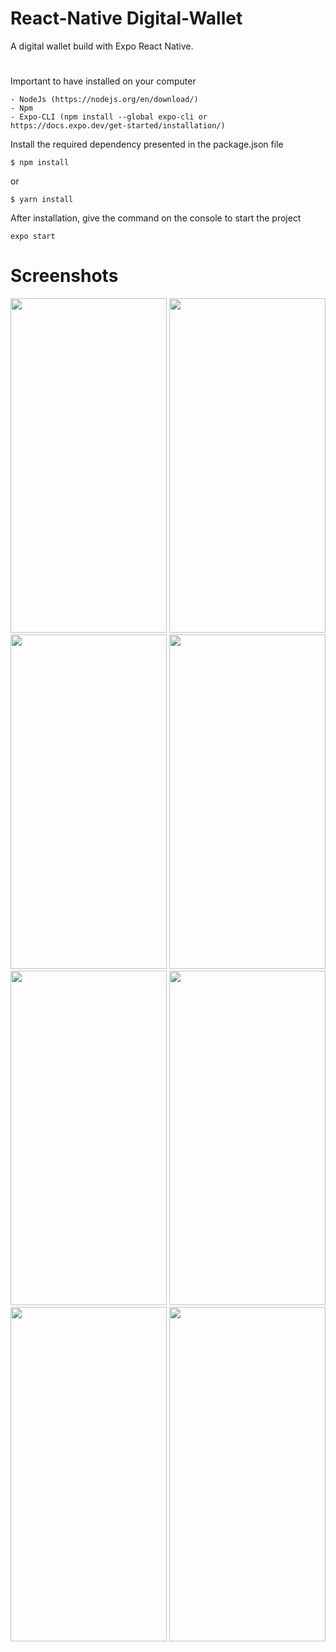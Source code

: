 # React-Native Digital-Wallet
A digital wallet build with Expo React Native.
#
Important to have installed on your computer
```
- NodeJs (https://nodejs.org/en/download/)
- Npm
- Expo-CLI (npm install --global expo-cli or https://docs.expo.dev/get-started/installation/)
```
Install the required dependency presented in the package.json file
```
$ npm install
```
or
```
$ yarn install
```
After installation, give the command on the console to start the project
```
expo start
```
# Screenshots
<img src="https://user-images.githubusercontent.com/120464714/210334251-2d4a3d0f-48f8-4c86-b1d9-b0c2dd17476f.png" data-canonical-src="https://user-images.githubusercontent.com/120464714/210334251-2d4a3d0f-48f8-4c86-b1d9-b0c2dd17476f.png" width="250" height="535" />  <img src="https://user-images.githubusercontent.com/120464714/210334488-d6adfbcf-64d9-4e03-b7de-3be96801648d.png" data-canonical-src="https://user-images.githubusercontent.com/120464714/210334488-d6adfbcf-64d9-4e03-b7de-3be96801648d.png" width="250" height="535" /> <img src="https://user-images.githubusercontent.com/120464714/210334623-771bcb88-f47e-4e4f-93c8-4a40014681b4.png" data-canonical-src="https://user-images.githubusercontent.com/120464714/210334623-771bcb88-f47e-4e4f-93c8-4a40014681b4.png" width="250" height="535" /> <img src="https://user-images.githubusercontent.com/120464714/210334927-45eb401d-1ba3-48e2-85b9-bfa0dbd3e7f2.png" data-canonical-src="https://user-images.githubusercontent.com/120464714/210334927-45eb401d-1ba3-48e2-85b9-bfa0dbd3e7f2.png" width="250" height="535" />
<img src="https://user-images.githubusercontent.com/120464714/210335290-c9ad89bd-042b-4e6b-b031-22f49d7a3371.png" data-canonical-src="https://user-images.githubusercontent.com/120464714/210335290-c9ad89bd-042b-4e6b-b031-22f49d7a3371.png" width="250" height="535" /> <img src="https://user-images.githubusercontent.com/120464714/210335498-96a4a2dd-0aed-463c-b437-76e7c1e788a1.png" data-canonical-src="https://user-images.githubusercontent.com/120464714/210335498-96a4a2dd-0aed-463c-b437-76e7c1e788a1.png" width="250" height="535" /> <img src="https://user-images.githubusercontent.com/120464714/210335600-16c0e63f-68da-4158-a489-9e6a1ad69e1d.png" data-canonical-src="https://user-images.githubusercontent.com/120464714/210335600-16c0e63f-68da-4158-a489-9e6a1ad69e1d.png" width="250" height="535" /> <img src="https://user-images.githubusercontent.com/120464714/210335693-123a0563-0e7b-42d5-83ab-1e52ed1cb287.png" data-canonical-src="https://user-images.githubusercontent.com/120464714/210335693-123a0563-0e7b-42d5-83ab-1e52ed1cb287.png" width="250" height="535" />



